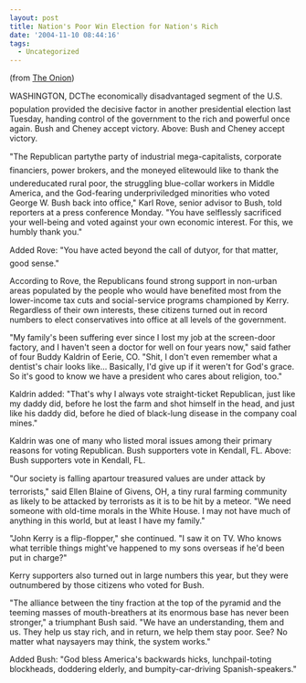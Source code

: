 ```yaml
---
layout: post
title: Nation's Poor Win Election for Nation's Rich
date: '2004-11-10 08:44:16'
tags:
  - Uncategorized
---
```


(from <a
href="http://www.theonion.com/news/index.php?issue=4045&n=0&ref=myy">The
Onion</a>)

WASHINGTON, DCThe economically disadvantaged segment
of the U.S. population provided the decisive factor in
another presidential election last Tuesday, handing
control of the government to the rich and powerful
once again.
Bush and Cheney accept victory.
Above: Bush and Cheney accept victory.

"The Republican partythe party of industrial
mega-capitalists, corporate financiers, power brokers,
and the moneyed elitewould like to thank the
undereducated rural poor, the struggling blue-collar
workers in Middle America, and the God-fearing
underpriviledged minorities who voted George W. Bush
back into office," Karl Rove, senior advisor to Bush,
told reporters at a press conference Monday. "You have
selflessly sacrificed your well-being and voted
against your own economic interest. For this, we
humbly thank you."

Added Rove: "You have acted beyond the call of
dutyor, for that matter, good sense."

According to Rove, the Republicans found strong
support in non-urban areas populated by the people who
would have benefited most from the lower-income tax
cuts and social-service programs championed by Kerry.
Regardless of their own interests, these citizens
turned out in record numbers to elect conservatives
into office at all levels of the government.

"My family's been suffering ever since I lost my job
at the screen-door factory, and I haven't seen a
doctor for well on four years now," said father of
four Buddy Kaldrin of Eerie, CO. "Shit, I don't even
remember what a dentist's chair looks like...
Basically, I'd give up if it weren't for God's grace.
So it's good to know we have a president who cares
about religion, too."

Kaldrin added: "That's why I always vote
straight-ticket Republican, just like my daddy did,
before he lost the farm and shot himself in the head,
and just like his daddy did, before he died of
black-lung disease in the company coal mines."

Kaldrin was one of many who listed moral issues among
their primary reasons for voting Republican.
Bush supporters vote in Kendall, FL.
Above: Bush supporters vote in Kendall, FL.

"Our society is falling apartour treasured values are
under attack by terrorists," said Ellen Blaine of
Givens, OH, a tiny rural farming community as likely
to be attacked by terrorists as it is to be hit by a
meteor. "We need someone with old-time morals in the
White House. I may not have much of anything in this
world, but at least I have my family."

"John Kerry is a flip-flopper," she continued. "I saw
it on TV. Who knows what terrible things might've
happened to my sons overseas if he'd been put in
charge?"

Kerry supporters also turned out in large numbers this
year, but they were outnumbered by those citizens who
voted for Bush.

"The alliance between the tiny fraction at the top of
the pyramid and the teeming masses of mouth-breathers
at its enormous base has never been stronger," a
triumphant Bush said. "We have an understanding, them
and us. They help us stay rich, and in return, we help
them stay poor. See? No matter what naysayers may
think, the system works."

Added Bush: "God bless America's backwards hicks,
lunchpail-toting blockheads, doddering elderly, and
bumpity-car-driving Spanish-speakers."
